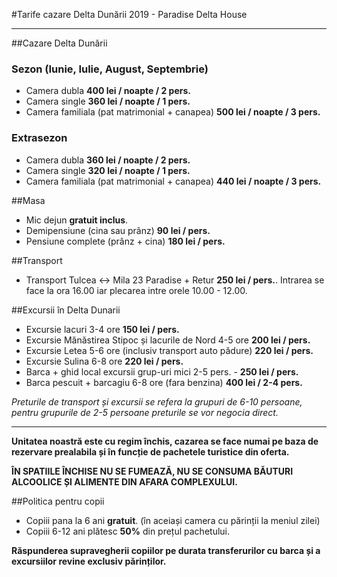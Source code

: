 #Tarife cazare Delta Dunării 2019 - Paradise Delta House

------

##Cazare Delta Dunării
### Sezon (Iunie, Iulie, August, Septembrie)

- Camera dubla **400 lei / noapte / 2 pers.**
- Camera single **360 lei / noapte / 1 pers.**
- Camera familiala (pat matrimonial + canapea) **500 lei / noapte / 3 pers.**

### Extrasezon

- Camera dubla **360 lei / noapte / 2 pers.**
- Camera single **320 lei / noapte / 1 pers.**
- Camera familiala (pat matrimonial + canapea) **440 lei / noapte / 3 pers.**

##Masa

- Mic dejun **gratuit inclus**.
- Demipensiune (cina sau prânz) **90 lei / pers.**
- Pensiune complete (prânz + cina) **180 lei / pers.**

##Transport

- Transport Tulcea <-> Mila 23 Paradise + Retur **250 lei / pers.**. Intrarea se face la ora 16.00 iar plecarea intre orele 10.00 - 12.00.


##Excursii în Delta Dunarii

- Excursie lacuri 3-4 ore **150 lei / pers.**
- Excursie Mănăstirea Stipoc și lacurile de Nord 4-5 ore **200 lei / pers.**
- Excursie Letea  5-6 ore (inclusiv transport auto pădure) **220 lei / pers.**
- Excursie Sulina 6-8 ore **220 lei / pers.**
- Barca + ghid local excursii grup-uri mici 2-5 pers. - **250 lei / pers.**
- Barca pescuit + barcagiu 6-8 ore (fara benzina) **400 lei / 2-4 pers.**

*Preturile de transport și excursii se refera la grupuri de 6-10 persoane, pentru grupurile de 2-5 persoane preturile se vor negocia direct.*

------

**Unitatea noastră este cu regim închis, cazarea se face numai pe baza de rezervare prealabila și în funcție de pachetele turistice din oferta.**

**ÎN SPATIILE ÎNCHISE NU SE FUMEAZĂ, NU SE CONSUMA BĂUTURI ALCOOLICE ȘI ALIMENTE DIN AFARA COMPLEXULUI.**

##Politica pentru copii
- Copiii pana la 6 ani **gratuit**. (în aceiași camera cu părinții la meniul zilei)
- Copiii 6-12 ani plătesc **50%** din prețul pachetului.

**Răspunderea supravegherii copiilor pe durata transferurilor cu barca și a excursiilor revine exclusiv părinților.**
